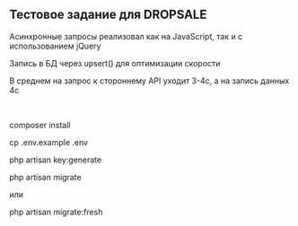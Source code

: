 ## Тестовое задание для DROPSALE
<p>Асинхронные запросы реализовал как на JavaScript, так и с использованием jQuery</p>
<p>Запись в БД через upsert() для оптимизации скорости</p>
<p>В среднем на запрос к стороннему API уходит 3-4с, а на запись данных 4с</p>
<br>
<p>composer install</p>
<p>cp .env.example .env</p>
<p>php artisan key:generate</p>
<p>php artisan migrate</p>
<p>или</p>
<p>php artisan migrate:fresh</p>
